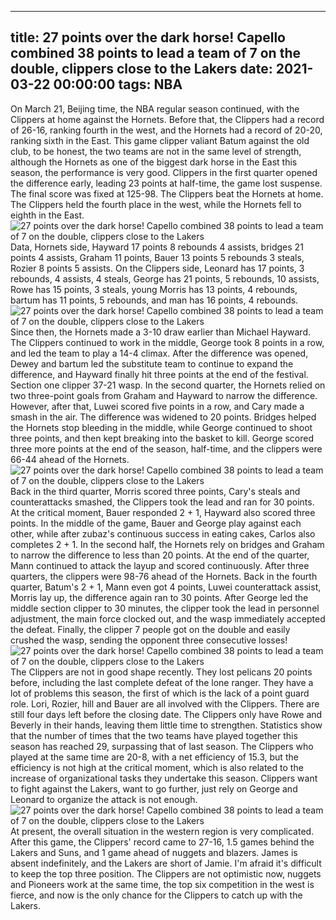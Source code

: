 
---
title: 27 points over the dark horse! Capello combined 38 points to lead a team of 7 on the double, clippers close to the Lakers
date: 2021-03-22 00:00:00
tags:  NBA
---
On March 21, Beijing time, the NBA regular season continued, with the Clippers at home against the Hornets. Before that, the Clippers had a record of 26-16, ranking fourth in the west, and the Hornets had a record of 20-20, ranking sixth in the East. This game clipper valiant Batum against the old club, to be honest, the two teams are not in the same level of strength, although the Hornets as one of the biggest dark horse in the East this season, the performance is very good. Clippers in the first quarter opened the difference early, leading 23 points at half-time, the game lost suspense. The final score was fixed at 125-98. The Clippers beat the Hornets at home. The Clippers held the fourth place in the west, while the Hornets fell to eighth in the East.
![27 points over the dark horse! Capello combined 38 points to lead a team of 7 on the double, clippers close to the Lakers](3bc8140b-13a6-4c4f-9b5c-e098cf32e019.gif)
Data, Hornets side, Hayward 17 points 8 rebounds 4 assists, bridges 21 points 4 assists, Graham 11 points, Bauer 13 points 5 rebounds 3 steals, Rozier 8 points 5 assists. On the Clippers side, Leonard has 17 points, 3 rebounds, 4 assists, 4 steals, George has 21 points, 5 rebounds, 10 assists, Rowe has 15 points, 3 steals, young Morris has 13 points, 4 rebounds, bartum has 11 points, 5 rebounds, and man has 16 points, 4 rebounds.
![27 points over the dark horse! Capello combined 38 points to lead a team of 7 on the double, clippers close to the Lakers](4c9407f0-dca2-46cb-b2e7-68df87b223f3.gif)
Since then, the Hornets made a 3-10 draw earlier than Michael Hayward. The Clippers continued to work in the middle, George took 8 points in a row, and led the team to play a 14-4 climax. After the difference was opened, Dewey and bartum led the substitute team to continue to expand the difference, and Hayward finally hit three points at the end of the festival. Section one clipper 37-21 wasp. In the second quarter, the Hornets relied on two three-point goals from Graham and Hayward to narrow the difference. However, after that, Luwei scored five points in a row, and Cary made a smash in the air. The difference was widened to 20 points. Bridges helped the Hornets stop bleeding in the middle, while George continued to shoot three points, and then kept breaking into the basket to kill. George scored three more points at the end of the season, half-time, and the clippers were 66-44 ahead of the Hornets.
![27 points over the dark horse! Capello combined 38 points to lead a team of 7 on the double, clippers close to the Lakers](c209d3ce-1376-4e79-9e22-569d8ed3a0ff.gif)
Back in the third quarter, Morris scored three points, Cary's steals and counterattacks smashed, the Clippers took the lead and ran for 30 points. At the critical moment, Bauer responded 2 + 1, Hayward also scored three points. In the middle of the game, Bauer and George play against each other, while after zubaz's continuous success in eating cakes, Carlos also completes 2 + 1. In the second half, the Hornets rely on bridges and Graham to narrow the difference to less than 20 points. At the end of the quarter, Mann continued to attack the layup and scored continuously. After three quarters, the clippers were 98-76 ahead of the Hornets. Back in the fourth quarter, Batum's 2 + 1, Mann even got 4 points, Luwei counterattack assist, Morris lay up, the difference again ran to 30 points. After George led the middle section clipper to 30 minutes, the clipper took the lead in personnel adjustment, the main force clocked out, and the wasp immediately accepted the defeat. Finally, the clipper 7 people got on the double and easily crushed the wasp, sending the opponent three consecutive losses!
![27 points over the dark horse! Capello combined 38 points to lead a team of 7 on the double, clippers close to the Lakers](8a0bb398-6d88-484d-86ee-3a7c3e4d57e7.gif)
The Clippers are not in good shape recently. They lost pelicans 20 points before, including the last complete defeat of the lone ranger. They have a lot of problems this season, the first of which is the lack of a point guard role. Lori, Rozier, hill and Bauer are all involved with the Clippers. There are still four days left before the closing date. The Clippers only have Rowe and Beverly in their hands, leaving them little time to strengthen. Statistics show that the number of times that the two teams have played together this season has reached 29, surpassing that of last season. The Clippers who played at the same time are 20-8, with a net efficiency of 15.3, but the efficiency is not high at the critical moment, which is also related to the increase of organizational tasks they undertake this season. Clippers want to fight against the Lakers, want to go further, just rely on George and Leonard to organize the attack is not enough.
![27 points over the dark horse! Capello combined 38 points to lead a team of 7 on the double, clippers close to the Lakers](1b6fa6cb-8048-44a1-adbb-150aec04982d.gif)
At present, the overall situation in the western region is very complicated. After this game, the Clippers' record came to 27-16, 1.5 games behind the Lakers and Suns, and 1 game ahead of nuggets and blazers. James is absent indefinitely, and the Lakers are short of Jamie. I'm afraid it's difficult to keep the top three position. The Clippers are not optimistic now, nuggets and Pioneers work at the same time, the top six competition in the west is fierce, and now is the only chance for the Clippers to catch up with the Lakers.